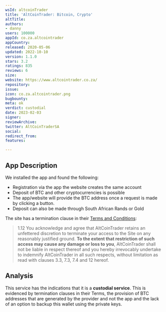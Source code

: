 ```yaml
---
wsId: altcoinTrader
title: 'AltCoinTrader: Bitcoin, Crypto'
altTitle: 
authors:
- danny
users: 100000
appId: co.za.altcointrader
appCountry: 
released: 2020-05-06
updated: 2022-10-10
version: 1.1.0
stars: 3.2
ratings: 835
reviews: 6
size: 
website: https://www.altcointrader.co.za/
repository: 
issue: 
icon: co.za.altcointrader.png
bugbounty: 
meta: ok
verdict: custodial
date: 2023-02-03
signer: 
reviewArchive: 
twitter: AltCoinTraderSA
social: 
redirect_from: 
features: 

---
```


## App Description 

We installed the app and found the following:

- Registration via the app the website creates the same account
- Deposit of BTC and other cryptocurrencies is possible
- The app/website will provide the BTC address once a request is made by clicking a button. 
- Deposit can also be made through South African Rands or Gold

The site has a termination clause in their [Terms and Conditions](https://www.altcointrader.co.za/terms-and-conditions): 

> 1.12 You acknowledge and agree that AltCoinTrader retains an unfettered discretion to terminate your access to the Site on any reasonably justified ground. **To the extent that restriction of such access may cause any damage or loss to you**, AltCoinTrader shall not be liable in respect thereof and you hereby irrevocably undertake to indemnify AltCoinTrader in all such respects, without limitation as read with clauses 3.3, 7.3, 7.4 and 12 hereof.

## Analysis 

This service has the indications that it is a **custodial service**. This is evidenced by termination clauses in their Terms, the provision of BTC addresses that are generated by the provider and not the app and the lack of an option to backup this wallet using the private keys.
